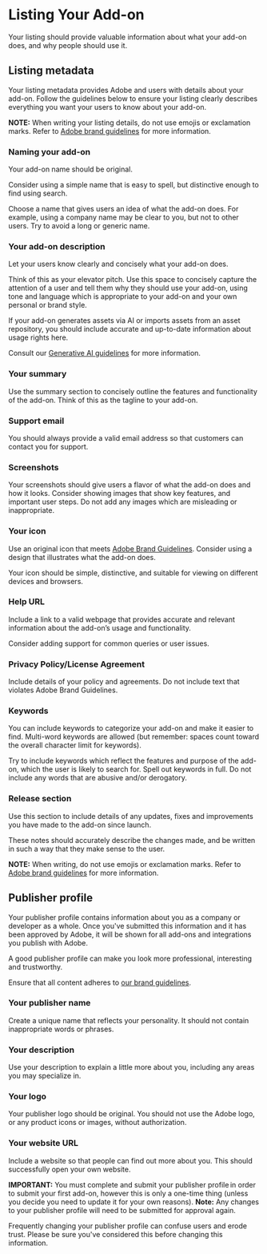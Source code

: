 # Listing Your Add-on

Your listing should provide valuable information about what your add-on does, and why people should use it.

## Listing metadata
Your listing metadata provides Adobe and users with details about your add-on. Follow the guidelines below to ensure your listing clearly describes everything you want your users to know about your add-on. 

<InlineAlert slots="text" variant="info"/>

**NOTE:** When writing your listing details, do not use emojis or exclamation marks. Refer to [Adobe brand guidelines](../brand_guidelines.md) for more information.

### Naming your add-on

Your add-on name should be original.

Consider using a simple name that is easy to spell, but distinctive enough to find using search.

Choose a name that gives users an idea of what the add-on does. For example, using a company name may be clear to you, but not to other users. Try to avoid a long or generic name.

### Your add-on description

Let your users know clearly and concisely what your add-on does. 

Think of this as your elevator pitch. Use this space to concisely capture the attention of a user and tell them why they should use your add-on, using tone and language which is appropriate to your add-on and your own personal or brand style.

If your add-on generates assets via AI or imports assets from an asset repository, you should include accurate and up-to-date information about usage rights here.

Consult our [Generative AI guidelines](../genai/) for more information.


### Your summary

Use the summary section to concisely outline the features and functionality of the add-on. Think of this as the tagline to your add-on.

### Support email

You should always provide a valid email address so that customers can contact you for support.

### Screenshots

Your screenshots should give users a flavor of what the add-on does and how it looks. Consider showing images that show key features, and important user steps.
Do not add any images which are misleading or inappropriate.

### Your icon

Use an original icon that meets [Adobe Brand Guidelines](https://developer.adobe.com/express/embed-sdk/docs/assets/34359598a6bd85d69f1f09839ec43e12/Adobe_Express_Partner_Program_brand_guide.pdf). Consider using a design that illustrates what the add-on does.

Your icon should be simple, distinctive, and suitable for viewing on different devices and browsers.

### Help URL

Include a link to a valid webpage that provides accurate and relevant information about the add-on’s usage and functionality.

Consider adding support for common queries or user issues.

### Privacy Policy/License Agreement

Include details of your policy and agreements. Do not include text that violates Adobe Brand Guidelines.

### Keywords

You can include keywords to categorize your add-on and make it easier to find. Multi-word keywords are allowed (but remember: spaces count toward the overall character limit for keywords). 

Try to include keywords which reflect the features and purpose of the add-on, which the user is likely to search for. Spell out keywords in full. Do not include any words that are abusive and/or derogatory.

### Release section

Use this section to include details of any updates, fixes and improvements you have made to the add-on since launch.

These notes should accurately describe the changes made, and be written in such a way that they make sense to the user.

<InlineAlert slots="text" variant="info"/>

**NOTE:** When writing, do not use emojis or exclamation marks. Refer to [Adobe brand guidelines](../brand_guidelines.md) for more information.


## Publisher profile

Your publisher profile contains information about you as a company or developer as a whole. Once you've submitted this information and it has been approved by Adobe, it will be shown for all add-ons and integrations you publish with Adobe.

A good publisher profile can make you look more professional, interesting and trustworthy.

Ensure that all content adheres to [our brand guidelines](https://developer.adobe.com/express/embed-sdk/docs/assets/34359598a6bd85d69f1f09839ec43e12/Adobe_Express_Partner_Program_brand_guide.pdf).

### Your publisher name

Create a unique name that reflects your personality. It should not contain inappropriate words or phrases. 

### Your description

Use your description to explain a little more about you, including any areas you may specialize in.

### Your logo

Your publisher logo should be original. You should not use the Adobe logo, or any product icons or images, without authorization.

### Your website URL

Include a website so that people can find out more about you. This should successfully open your own website.


<InlineAlert slots="text" variant="info"/>

**IMPORTANT:** You must complete and submit your publisher profile in order to submit your first add-on, however this is only a one-time thing (unless you decide you need to update it for your own reasons). **Note:** Any changes to your publisher profile will need to be submitted for approval again.

Frequently changing your publisher profile can confuse users and erode trust. Please be sure you've considered this before changing this information.

